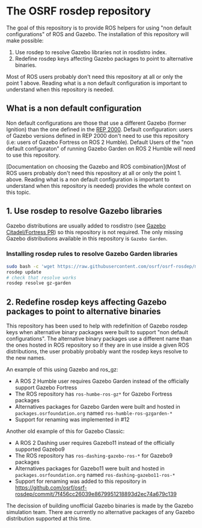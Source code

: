 # The OSRF rosdep repository

The goal of this repository is to provide ROS helpers for using "non default configurations" of ROS and Gazebo. The installation of this repository will make possible:

 1. Use rosdep to resolve Gazebo libraries not in rosdistro index.
 1. Redefine rosdep keys affecting Gazebo packages to point to alternative binaries.

Most of ROS users probably don't need this repository at all or only the point 1 above. Reading what is a non default configuration is important to understand when this repository is needed.

## What is a non default configuration

Non default configurations are those that use a different Gazebo (former Ignition) than the one defined in the [REP 2000](https://www.ros.org/reps/rep-2000.html).
Default configuration: users of Gazebo versions defined in REP 2000 don't need to use this repository (i.e: users of Gazebo Fortress on ROS 2 Humble). 
Default Users of the "non default configuraton" of running Gazebo Garden on ROS 2 Humble will need to use this repository.

[Documentation on choosing the Gazebo and ROS combination](Most of ROS users probably don't need this repository at all or only the point 1. above. Reading what is a non default configuration is important to understand when this repository is needed) provides the whole context on this topic.

## 1. Use rosdep to resolve Gazebo libraries

Gazebo distributions are usually added to rosdistro (see [Gazebo Citadel/Fortress PR](https://github.com/ros/rosdistro/pull/34177)) so this repository is not required. The only missing Gazebo distributions available in this repository is `Gazebo Garden`.

### Installing rosdep rules to resolve Gazebo Garden libraries

```bash
sudo bash -c 'wget https://raw.githubusercontent.com/osrf/osrf-rosdep/master/gz/00-gazebo.list -O /etc/ros/rosdep/sources.list.d/00-gazebo.list'
rosdep update
# check that resolve works
rosdep resolve gz-garden
```

## 2. Redefine rosdep keys affecting Gazebo packages to point to alternative binaries

This repository has been used to help with redefinition of Gazebo rosdep keys when alternative binary packages were built to support "non default configurations". The alternative binary packages use a different name than the ones hosted in ROS repository so if they are in use inside a given ROS distributions, the user probably probably want the rosdep keys resolve to the new names.

An example of this using Gazebo and ros_gz:
 * A ROS 2 Humble user requires Gazebo Garden instead of the officially support Gazebo Fortress
 * The ROS repository has `ros-humbe-ros-gz*` for Gazebo Fortress packages
 * Alternatives packages for Gazebo Garden were built and hosted in `packages.osrfoundation.org` named `ros-humble-ros-gzgarden-*`
 * Support for renaming was implemented in #12

Another old example of this for Gazebo Classic:
 * A ROS 2 Dashing user requires Gazebo11 instead of the officially supported Gazebo9
 * The ROS repository has `ros-dashing-gazebo-ros-*` for Gazebo9 packages
 * Alternatives packages for Gazebo11 were built and hosted in `packages.osrfoundation.org` named `ros-dashing-gazebo11-ros-*`
 * Support for renaming was added to this repository in https://github.com/osrf/osrf-rosdep/commit/7f456cc26039e8679951218893d2ec74a679c139

The decission of building unofficial Gazebo binaries is made by the Gazebo simulation team. There are currently no alternative packages of any Gazebo distribution supported at this time.
